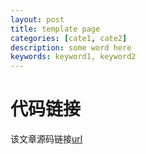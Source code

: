 ```yaml
---
layout: post
title: template page
categories: [cate1, cate2]
description: some word here
keywords: keyword1, keyword2
---
```


# 代码链接
该文章源码链接[url](url)
